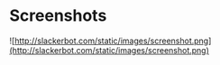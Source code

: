# Screenshots #
![http://slackerbot.com/static/images/screenshot.png](http://slackerbot.com/static/images/screenshot.png)